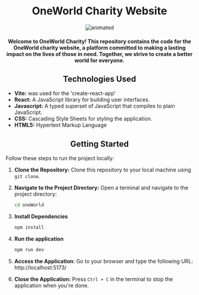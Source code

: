 <h1 align="center">OneWorld Charity Website</h1>

<p align="center">
<!--    ![OneWorld Charity Website](/src/assets/oneWorld Demo.gif) -->
   <img src="/src/assets/unknown_2023.10.15-23.10.gif" alt="animated">
</p>

<h4 align="center">Welcome to OneWorld Charity! This repository contains the code for the OneWorld charity website, a platform committed to making a lasting impact on the lives of those in need. Together, we strive to create a better world for everyone.</h4>

<h2 align="center">Technologies Used</h2>

- <b>Vite:</b> was used for the 'create-react-app'
- <b>React:</b> A JavaScript library for building user interfaces.
- <b>Javascript:</b> A typed superset of JavaScript that compiles to plain JavaScript.
- <b>CSS:</b> Cascading Style Sheets for styling the application.
- <b>HTML5:</b> Hypertext Markup Language

<h2 align="center">Getting Started</h2>

Follow these steps to run the project locally:

1. **Clone the Repository:** Clone this repository to your local machine using `git clone`.

2. **Navigate to the Project Directory:** Open a terminal and navigate to the project directory:

   ```bash
   cd oneWorld
   ```
3. **Install Dependencies**

   ```bash
   npm install
   ```
4. **Run the application**

   ```bash
   npm run dev
   ```
5. **Access the Application**: Go to your browser and type the following URL: http://localhost:5173/

7. **Close the Application:**
Press `Ctrl + C` in the terminal to stop the application when you're done.
